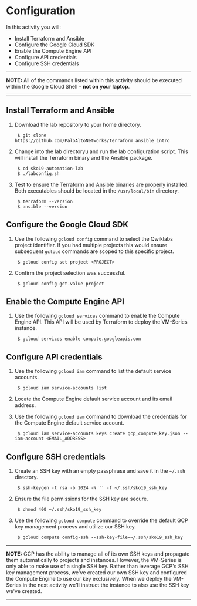# Configuration

In this activity you will:

* Install Terraform and Ansible
* Configure the Google Cloud SDK
* Enable the Compute Engine API
* Configure API credentials
* Configure SSH credentials

---
**NOTE:**  All of the commands listed within this activity should be executed within the Google Cloud Shell - __not on your laptop__.

---

## Install Terraform and Ansible
1. Download the lab repository to your home directory.

        $ git clone https://github.com/PaloAltoNetworks/terraform_ansible_intro

2. Change into the lab directoryu and run the lab configuration script.  This will install the Terraform binary and the Ansible package.

        $ cd sko19-automation-lab
        $ ./labconfig.sh

3. Test to ensure the Terraform and Ansible binaries are properly installed.  Both executables should be located in the `/usr/local/bin` directory.

        $ terraform --version
        $ ansible --version

## Configure the Google Cloud SDK
1. Use the following `gcloud config` command to select the Qwiklabs project identifier.  If you had multiple projects this would ensure subsequent `gcloud` commands are scoped to this specific project.

        $ gcloud config set project <PROJECT>

2. Confirm the project selection was successful.

        $ gcloud config get-value project

## Enable the Compute Engine API
1. Use the following `gcloud services` command to enable the Compute Engine API.  This API will be used by Terraform to deploy the VM-Series instance.

        $ gcloud services enable compute.googleapis.com

## Configure API credentials
1. Use the following `gcloud iam` command to list the default service accounts.

        $ gcloud iam service-accounts list

2. Locate the Compute Engine default service account and its email address.
3. Use the following `gcloud iam` command to download the credentials for the Compute Engine default service account.

        $ gcloud iam service-accounts keys create gcp_compute_key.json --iam-account <EMAIL_ADDRESS>

## Configure SSH credentials
1. Create an SSH key with an empty passphrase and save it in the `~/.ssh` directory.

        $ ssh-keygen -t rsa -b 1024 -N '' -f ~/.ssh/sko19_ssh_key

2. Ensure the file permissions for the SSH key are secure.

        $ chmod 400 ~/.ssh/sko19_ssh_key

3. Use the following `gcloud compute` command to override the default GCP key management process and utilize our SSH key.

        $ gcloud compute config-ssh --ssh-key-file=~/.ssh/sko19_ssh_key

---
**NOTE:** GCP has the ability to manage all of its own SSH keys and propagate them automatically to projects and instances.  However, the VM-Series is only able to make use of a single SSH key.  Rather than leverage GCP's SSH key management process, we've created our own SSH key and configured the Compute Engine to use our key exclusively.  When we deploy the VM-Series in the next activity we'll instruct the instance to also use the SSH key we've created.

---
